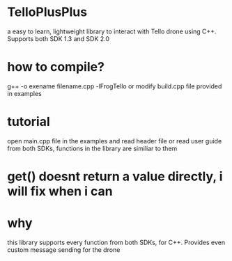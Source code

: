# TelloPlusPlus
a easy to learn, lightweight library to interact with Tello drone using C++. Supports both SDK 1.3 and SDK 2.0

# how to compile?
g++ -o exename filename.cpp -lFrogTello
or modify build.cpp file provided in examples

# tutorial
open main.cpp file in the examples and read header file
or read user guide from both SDKs, functions in the library are similiar to them

# get() doesnt return a value directly, i will fix when i can

# why
this library supports every function from both SDKs, for C++. Provides even custom message sending for the drone

